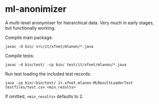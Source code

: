 # ml-anonimizer

A multi-level anonymiser for hierarchical data.
Very much in early stages, but functionally working.

Compile main package:

`javac -d bin/ src/it/xfnet/mlanon/*.java`


Compile tests:

`javac -d bin/test/ -cp bin/ test/it/xfnet/mlanon/*.java`


Run test loading the included test records:

`java -cp bin/:bin/test/ it.xfnet.mlanon.MLResultLoaderTest testfiles/test.csv <min_results>`

If omitted, `<min_results>` defaults to 2.
